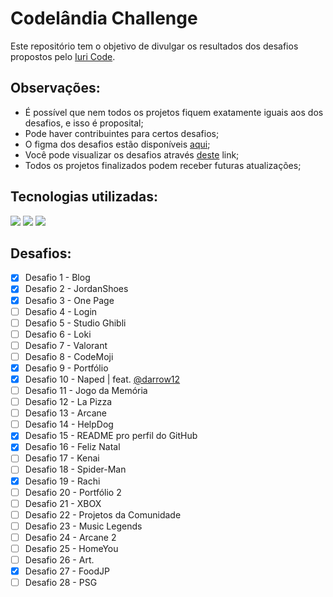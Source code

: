 # Codelândia Challenge

Este repositório tem o objetivo de divulgar os resultados dos desafios propostos pelo <a href="https://github.com/iuricode">Iuri Code</a>.

## Observações:
<ul>
  <li>É possível que nem todos os projetos fiquem exatamente iguais aos dos desafios, e isso é proposital;</li>
  <li>Pode haver contribuintes para certos desafios;</li>
  <li>O figma dos desafios estão disponíveis <a href="https://www.figma.com/file/Yb9IBH56g7T1hdIyZ3BMNO/Desafios---Codel%C3%A2ndia?node-id=624%3A2">aqui</a>;</li>
  <li>Você pode visualizar os desafios através <a href="https://paulobarone.github.io/Codelandia-Challenge/disclosure/src/pages/">deste</a> link;</li>
  <li>Todos os projetos finalizados podem receber futuras atualizações;</li>
</ul>

## Tecnologias utilizadas:
<div>
  <img src="https://img.shields.io/badge/HTML5-E34F26?style=for-the-badge&logo=html5&logoColor=white">
  <img src="https://img.shields.io/badge/CSS3-1572B6?style=for-the-badge&logo=css3&logoColor=white">
  <img src="https://img.shields.io/badge/Figma-F24E1E?style=for-the-badge&logo=figma&logoColor=white">
</div>

## Desafios:

- [x] Desafio 1 - Blog <br/>
- [x] Desafio 2 - JordanShoes <br/>
- [x] Desafio 3 - One Page <br/>
- [ ] Desafio 4 - Login <br/>
- [ ] Desafio 5 - Studio Ghibli <br/>
- [ ] Desafio 6 - Loki <br/>
- [ ] Desafio 7 - Valorant <br/>
- [ ] Desafio 8 - CodeMoji <br/>
- [x] Desafio 9 - Portfólio <br/>
- [x] Desafio 10 - Naped | feat. <a href="https://github.com/darrow12">@darrow12</a> <br/>
- [ ] Desafio 11 - Jogo da Memória <br/>
- [ ] Desafio 12 - La Pizza <br/>
- [ ] Desafio 13 - Arcane <br/>
- [ ] Desafio 14 - HelpDog <br/>
- [x] Desafio 15 - README pro perfil do GitHub <br/>
- [x] Desafio 16 - Feliz Natal <br/>
- [ ] Desafio 17 - Kenai <br/>
- [ ] Desafio 18 - Spider-Man <br/>
- [x] Desafio 19 - Rachi <br/>
- [ ] Desafio 20 - Portfólio 2 <br/>
- [ ] Desafio 21 - XBOX <br/>
- [ ] Desafio 22 - Projetos da Comunidade <br/>
- [ ] Desafio 23 - Music Legends <br/>
- [ ] Desafio 24 - Arcane 2 <br/>
- [ ] Desafio 25 - HomeYou <br/>
- [ ] Desafio 26 - Art. <br/>
- [x] Desafio 27 - FoodJP <br/>
- [ ] Desafio 28 - PSG <br/>
